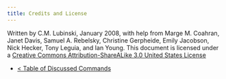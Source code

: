 ```yaml
---
title: Credits and License
---
```

Written by C.M. Lubinski, January 2008, with help from Marge M. Coahran, Janet Davis, Samuel A. Rebelsky, Christine Gerpheide, Emily Jacobson, Nick Hecker, Tony Leguia, and Ian Young. This document is licensed under a [Creative Commons Attribution-ShareALike 3.0 United States License](http://creativecommons.org/licenses/by-sa/3.0/us/)

- [&lt; Table of Discussed Commands](../table-discussed-commands)

